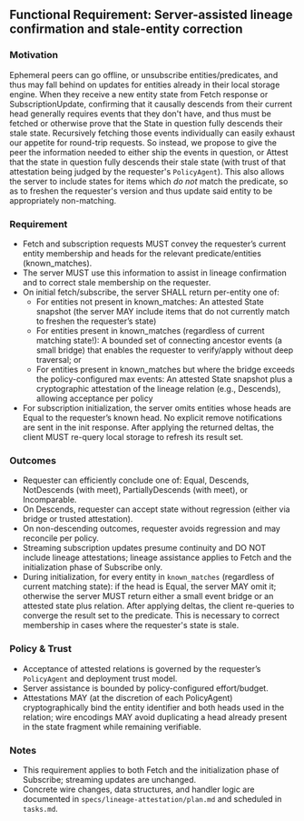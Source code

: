 ## Functional Requirement: Server-assisted lineage confirmation and stale-entity correction

### Motivation

Ephemeral peers can go offline, or unsubscribe entities/predicates, and thus may fall behind on updates for entities already in their local storage engine. When they receive a new entity state from Fetch response or SubscriptionUpdate, confirming that it causally descends from their current head generally requires events that they don't have, and thus must be fetched or otherwise prove that the State in question fully descends their stale state. Recursively fetching those events individually can easily exhaust our appetite for round-trip requests. So instead, we propose to give the peer the information needed to either ship the events in question, or Attest that the state in question fully descends their stale state (with trust of that attestation being judged by the requester's `PolicyAgent`). This also allows the server to include states for items which _do not_ match the predicate, so as to freshen the requester's version and thus update said entity to be appropriately non-matching.

### Requirement

- Fetch and subscription requests MUST convey the requester’s current entity membership and heads for the relevant predicate/entities (known_matches).
- The server MUST use this information to assist in lineage confirmation and to correct stale membership on the requester.
- On initial fetch/subscribe, the server SHALL return per-entity one of:
  - For entities not present in known_matches: An attested State snapshot (the server MAY include items that do not currently match to freshen the requester’s state)
  - For entities present in known_matches (regardless of current matching state!): A bounded set of connecting ancestor events (a small bridge) that enables the requester to verify/apply without deep traversal; or
  - For entities present in known_matches but where the bridge exceeds the policy-configured max events: An attested State snapshot plus a cryptographic attestation of the lineage relation (e.g., Descends), allowing acceptance per policy
- For subscription initialization, the server omits entities whose heads are Equal to the requester’s known head. No explicit remove notifications are sent in the init response. After applying the returned deltas, the client MUST re-query local storage to refresh its result set.

### Outcomes

- Requester can efficiently conclude one of: Equal, Descends, NotDescends (with meet), PartiallyDescends (with meet), or Incomparable.
- On Descends, requester can accept state without regression (either via bridge or trusted attestation).
- On non-descending outcomes, requester avoids regression and may reconcile per policy.
- Streaming subscription updates presume continuity and DO NOT include lineage attestations; lineage assistance applies to Fetch and the initialization phase of Subscribe only.
- During initialization, for every entity in `known_matches` (regardless of current matching state): if the head is Equal, the server MAY omit it; otherwise the server MUST return either a small event bridge or an attested state plus relation. After applying deltas, the client re-queries to converge the result set to the predicate. This is necessary to correct membership in cases where the requester's state is stale.

### Policy & Trust

- Acceptance of attested relations is governed by the requester’s `PolicyAgent` and deployment trust model.
- Server assistance is bounded by policy-configured effort/budget.
- Attestations MAY (at the discretion of each PolicyAgent) cryptographically bind the entity identifier and both heads used in the relation; wire encodings MAY avoid duplicating a head already present in the state fragment while remaining verifiable.

### Notes

- This requirement applies to both Fetch and the initialization phase of Subscribe; streaming updates are unchanged.
- Concrete wire changes, data structures, and handler logic are documented in `specs/lineage-attestation/plan.md` and scheduled in `tasks.md`.
